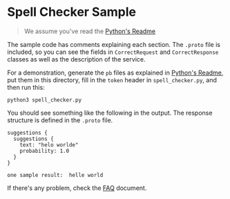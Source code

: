 # Spell Checker Sample

> We assume you've read the [Python's Readme](./../)

The sample code has comments explaining each section. The `.proto` file is
included, so you can see the fields in `CorrectRequest` and `CorrectResponse`
classes as well as the description of the service.

For a demonstration, generate the `pb` files as explained in
[Python's Readme](./../), put them in this directory, fill in
the `token` header in `spell_checker.py`, and then run this:  
```shell script
python3 spell_checker.py
```  

You should see something like the following in the output. The response
structure is defined in the `.proto` file.  
```text
suggestions {
  suggestions {
    text: "helo worlde"
    probability: 1.0
  }
}

one sample result:  helle world
```  

If there's any problem, check the [FAQ](./../../FAQ.md) document.
